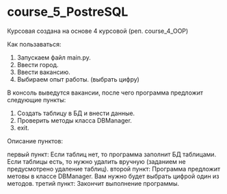 # course_5_PostreSQL

Курсовая создана на основе 4 курсовой (реп. course_4_OOP)

Как пользаваться:
1. Запускаем файл main.py.
2. Ввести город.
3. Ввести вакансию.
4. Выбираем опыт работы. (выбрать цифру)

В консоль выведутся вакансии, после чего программа предложит следующие пункты:
1. Создать таблицу в БД и внести данные.
2. Проверить методы класса DBManager.
3. exit.

Описание пунктов:

первый пункт: Если таблиц нет, то программа заполнит БД таблицами. Если таблицы есть, то нужно удалить вручную (заданием не предусмотрено удаление таблиц).
второй пункт: Программа предложит метовы в классе DBManager. Вам нужно будет выбрать цифрой один из методов.
третий пункт: Закончит выполнение программы.
